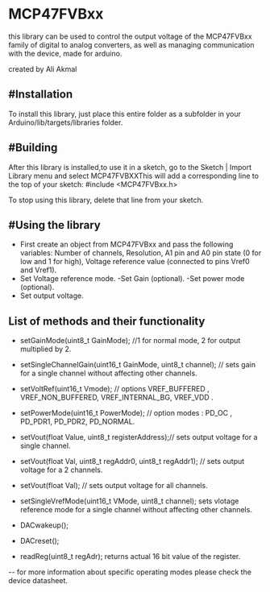 # MCP47FVBxx
this library can be used to control the output voltage of the MCP47FVBxx family of digital to analog converters,
as well as managing communication with the device, made for arduino.

created by Ali Akmal

#Installation
--------------------------------------------------------------------------------

To install this library, just place this entire folder as a subfolder in your
Arduino/lib/targets/libraries folder.

#Building
--------------------------------------------------------------------------------

After this library is installed,to use it in a sketch, go to the Sketch | Import Library menu and
select MCP47FVBXXThis will add a corresponding line to the top of your sketch:
#include <MCP47FVBxx.h>

To stop using this library, delete that line from your sketch.

#Using the library
--------------------------------------------------------------------------------

- First create an object from MCP47FVBxx and pass the following variables: Number of channels, Resolution, A1 pin and A0 pin state (0 for low and 1 for high), Voltage reference
 value (connected to pins Vref0 and Vref1).
- Set Voltage reference mode.
-Set Gain (optional).
-Set power mode (optional).
- Set output voltage.

List of methods and their functionality
--------------------------------------------------------------------------------
- setGainMode(uint8_t GainMode); //1 for normal mode, 2 for output multiplied by 2.

- setSingleChannelGain(uint16_t GainMode, uint8_t channel); // sets gain for a single channel without affecting other channels.

- setVoltRef(uint16_t Vmode);  // options VREF_BUFFERED , VREF_NON_BUFFERED, VREF_INTERNAL_BG, VREF_VDD .

- setPowerMode(uint16_t PowerMode); // option modes : PD_OC , PD_PDR1, PD_PDR2, PD_NORMAL.

- setVout(float Value, uint8_t registerAddress);// sets output voltage for a single channel.

- setVout(float Val, uint8_t regAddr0, uint8_t regAddr1); // sets output voltage for a 2 channels.

- setVout(float Val); // sets output voltage for all channels.

- setSingleVrefMode(uint16_t VMode, uint8_t channel); sets vlotage reference mode for a single channel without affecting other channels.

- DACwakeup();

- DACreset();

- readReg(uint8_t regAdr); returns actual 16 bit value of the register.


-- for more information about specific operating modes please check the device datasheet.
   

